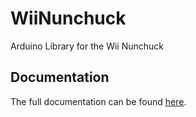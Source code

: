 # WiiNunchuck
Arduino Library for the Wii Nunchuck

Documentation
---
The full documentation can be found [here](http://www.xarg.org/2016/12/using-a-wii-nunchuk-with-arduino/).